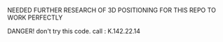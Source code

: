 NEEDED FURTHER RESEARCH OF 3D POSITIONING FOR THIS REPO TO WORK PERFECTLY 

DANGER! don't try this code. call : K.142.22.14
